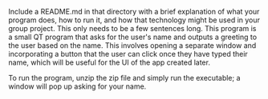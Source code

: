 Include a README.md in that directory with a brief explanation of what your program does, how to run it, and how that technology might be used in your group project. This only needs to be a few sentences long.
This program is a small QT program that asks for the user's name and outputs a greeting to the user based on the name. This involves opening a separate window and incorporating a button that the user can click once they have typed their name, which will be useful for the UI of the app created later.

To run the program, unzip the zip file and simply run the executable; a window will pop up asking for your name.